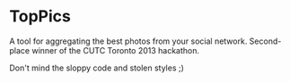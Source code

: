 TopPics
=======

A tool for aggregating the best photos from your social network. Second-place winner of the CUTC Toronto 2013 hackathon.

Don't mind the sloppy code and stolen styles ;)